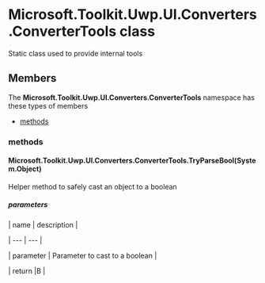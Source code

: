 
# Microsoft.Toolkit.Uwp.UI.Converters.ConverterTools class

Static class used to provide internal tools

## Members

The **Microsoft.Toolkit.Uwp.UI.Converters.ConverterTools** namespace has these types of members

* [methods](#methods)

### methods

#### Microsoft.Toolkit.Uwp.UI.Converters.ConverterTools.TryParseBool(System.Object)

Helper method to safely cast an object to a boolean

##### parameters




| name | description |

| --- | --- |

| parameter | Parameter to cast to a boolean |

| return |B |
